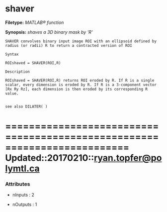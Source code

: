 # shaver

**Filetype:** _MATLAB&reg; function_

**Synopsis:** _shaves a 3D binary mask by 'R'_

    SHAVER convolves binary input image ROI with an ellipsoid defined by
    radius (or radii) R to return a contracted version of ROI

    Syntax

    ROIshaved = SHAVER(ROI,R)

    Description

    ROIshaved = SHAVER(ROI,R) returns ROI eroded by R. If R is a single
    scalar, every dimension is eroded by R. If R is a 3-component vector
    [Rx Ry Rz], each dimension is then eroded by its corresponding R value.
    

    see also DILATER( )

=========================================================================
Updated::20170210::ryan.topfer@polymtl.ca
=========================================================================


### Attributes


- nInputs : 2

- nOutputs : 1
